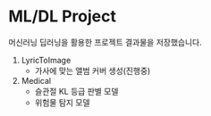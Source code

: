 # ML/DL Project
머신러닝 딥러닝을 활용한 프로젝트 결과물을 저장했습니다.
1. LyricToImage
    - 가사에 맞는 앨범 커버 생성(진행중)
2. Medical 
    - 슬관절 KL 등급 판별 모델
    - 위험물 탐지 모델